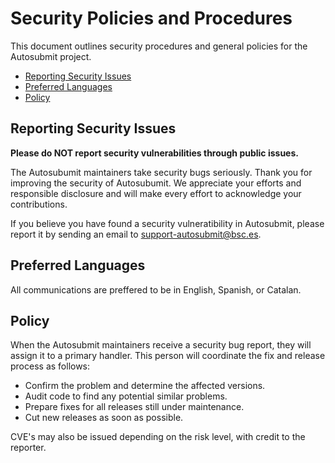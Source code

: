 # Security Policies and Procedures

This document outlines security procedures and general policies for the
Autosubmit project.

  * [Reporting Security Issues](#reporting-security-issues)
  * [Preferred Languages](#preferred-languages)
  * [Policy](#policy)

## Reporting Security Issues

**Please do NOT report security vulnerabilities through public issues.**

The Autosubumit maintainers take security bugs seriously. Thank you for
improving the security of Autosubumit. We appreciate your efforts and responsible
disclosure and will make every effort to acknowledge your contributions.

If you believe you have found a security vulneratibility in Autosubmit,
please report it by sending an email to
<a href="mailto:support-autosubmit@bsc.es">support-autosubmit@bsc.es</a>.

## Preferred Languages

All communications are preffered to be in English, Spanish, or Catalan.

## Policy

When the Autosubmit maintainers receive a security bug report, they will
assign it to a primary handler. This person will coordinate the fix and
release process as follows:

* Confirm the problem and determine the affected versions.
* Audit code to find any potential similar problems.
* Prepare fixes for all releases still under maintenance.
* Cut new releases as soon as possible.

CVE's may also be issued depending on the risk level, with credit to
the reporter.
